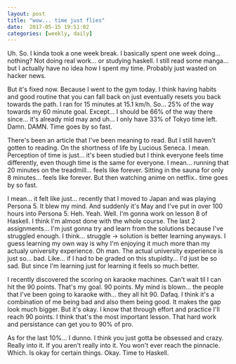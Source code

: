```yaml
---
layout: post
title: "wow... time just flies"
date:  2017-05-15 19:51:02
categories: [weekly, daily]
---
```

Uh. So. I kinda took a one week break. I basically spent one week doing... nothing? Not doing real work... or studying haskell. I still read some manga... but I actually have no idea how I spent my time. Probably just wasted on hacker news.

But it's fixed now. Because I went to the gym today. I think having habits and good routine that you can fall back on just eventually resets you back towards the path. I ran for 15 minutes at 15.1 km/h. So... 25% of the way towards my 60 minute goal. Except... I should be 66% of the way there since... it's already mid may and uh... I only have 33% of Tokyo time left. Damn. DAMN. Time goes by so fast.

There's been an article that I've been meaning to read. But I still haven't gotten to reading. On the shortness of life by Lucious Seneca. I mean. Perception of time is just... it's been studied but I think everyone feels time differently, even though time is the same for everyone. I mean... running that 20 minutes on the treadmill... feels like forever. Sitting in the sauna for only 8 minutes... feels like forever. But then watching anime on netflix.. time goes by so fast.

I mean... it felt like just... recently that I moved to Japan and was playing Persona 5. It blew my mind. And suddenly it's May and I've put in over 100 hours into Persona 5. Heh. Yeah. Well. I'm gonna work on lesson 8 of Haskell. I think I'm almost done with the whole course. The last 2 assignments... I'm just gonna try and learn from the solutions because I've struggled enough. I think... struggle -> solution is better learning anyways. I guess learning my own way is why I'm enjoying it much more than my actualy university experience. Oh man. The actual university experience is just so... bad. Like... if I had to be graded on this stupidity... I'd just be so sad. But since I'm learning just for learning it feels so much better.

I recently discovered the scoring on karaoke machines. Can't wait til I can hit the 90 points. That's my goal. 90 points. My mind is blown... the people that I've been going to karaoke with... they all hit 90. Dafaq. I think it's a combination of me being bad and also them being good. It makes the gap look much bigger. But it's okay. I know that through effort and practice I'll reach 90 points. I think that's the most important lesson. That hard work and persistance can get you to 90% of pro.

As for the last 10%... I dunno. I think you just gotta be obsessed and crazy. Really into it. If you aren't really into it. You won't ever reach the pinnacle. Which. Is okay for certain things. Okay. Time to Haskell.
